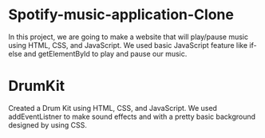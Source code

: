 # Spotify-music-application-Clone
In this project, we are going to make a website that will play/pause music using HTML, CSS, and JavaScript.
We used basic JavaScript feature like if-else and getElementById to play and pause our music.

# DrumKit 
Created a Drum Kit using HTML, CSS, and JavaScript.
We used addEventListner to make sound effects and with a pretty basic background designed by using CSS.
